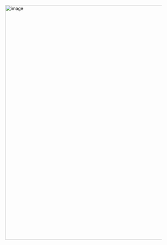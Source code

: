 <img width="752" alt="image" src="https://user-images.githubusercontent.com/63268327/153725169-8166d288-4ceb-40c4-92ba-8c481247f4fb.png">
